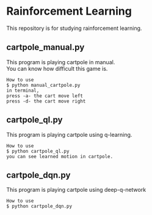 # Rainforcement Learning  
This repository is for studying rainforcement learning.  

## cartpole_manual.py  
This program is playing cartpole in manual.  
You can know how difficult this game is.  
  
```
How to use
$ python manual_cartpole.py  
in terminal,
press -a- the cart move left  
press -d- the cart move right  
```

## cartpole_ql.py  
This program is playing cartpole using q-learning.  

```
How to use  
$ python cartpole_ql.py  
you can see learned motion in cartpole.
```

## cartpole_dqn.py
This program is playing cartpole using deep-q-network

```
How to use
$ python cartpole_dqn.py
```


